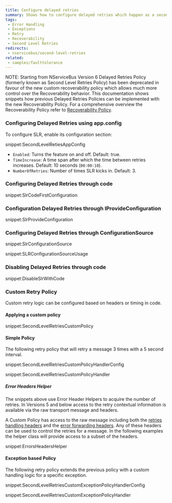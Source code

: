 ```yaml
---
title: Configure delayed retries
summary: Shows how to configure delayed retries which happen as a second stage of the default recoverability behavior.
tags:
 - Error Handling
 - Exceptions
 - Retry
 - Recoverability
 - Second Level Retries
redirects:
 - nservicebus/second-level-retries
related:
 - samples/faulttolerance
---
```


NOTE: Starting from NServiceBus Version 6 Delayed Retries Policy (formerly known as Second Level Retries Policy) has been deprecated in favour of the new custom recoverability policy which allows much more control over the Recoverability behavior. This documentation shows snippets how previous Delayed Retries Policies can be implemented with the new Recoverability Policy. For a comprehensive overview the Recoverability Policy refer to [Recoverability Policy](/nservicebus/recoverability/custom-recoverability-policy.md).

### Configuring Delayed Retries using app.config

To configure SLR, enable its configuration section:

snippet:SecondLevelRetiesAppConfig

 * `Enabled`: Turns the feature on and off. Default: true.
 * `TimeIncrease`: A time span after which the time between retries increases. Default: 10 seconds (`00:00:10`).
 * `NumberOfRetries`: Number of times SLR kicks in. Default: 3.


### Configuring Delayed Retries through code

snippet:SlrCodeFirstConfiguration


### Configuration Delayed Retries through IProvideConfiguration

snippet:SlrProvideConfiguration


### Configuring Delayed Retries through ConfigurationSource

snippet:SlrConfigurationSource

snippet:SLRConfigurationSourceUsage


### Disabling Delayed Retries through code

snippet:DisableSlrWithCode

### Custom Retry Policy

Custom retry logic can be configured based on headers or timing in code.

#### Applying a custom policy

snippet:SecondLevelRetriesCustomPolicy

#### Simple Policy

The following retry policy that will retry a message 3 times with a 5 second interval.

snippet:SecondLevelRetriesCustomPolicyHandlerConfig

snippet:SecondLevelRetriesCustomPolicyHandler

##### Error Headers Helper

The snippets above use Error Header Helpers to acquire the number of retries. In Versions 5 and below access to the retry contextual information is available via the raw transport message and headers.

A Custom Policy has access to the raw message including both the [retries handling headers](/nservicebus/messaging/headers.md#retries-handling-headers) and the [error forwarding headers](/nservicebus/messaging/headers.md#error-forwarding-headers). Any of these headers can be used to control the retries for a message. In the following examples the helper class will provide access to a subset of the headers.

snippet:ErrorsHeadersHelper

#### Exception based Policy

The following retry policy extends the previous policy with a custom handling logic for a specific exception.

snippet:SecondLevelRetriesCustomExceptionPolicyHandlerConfig

snippet:SecondLevelRetriesCustomExceptionPolicyHandler
